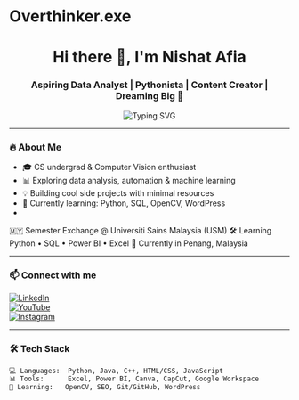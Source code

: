 # Overthinker.exe
<h1 align="center">Hi there 👋, I'm Nishat Afia </h1>
<h3 align="center">Aspiring Data Analyst | Pythonista | Content Creator | Dreaming Big 💭</h3>

<p align="center">
  <img src="https://readme-typing-svg.demolab.com?font=Fira+Code&weight=600&pause=1000&center=true&vCenter=true&multiline=true&width=435&height=80&lines=Turning+Curiosity+into+Code;Leveling+Up+One+Bug+at+a+Time" alt="Typing SVG" />
</p>

---

### 🔥 About Me
- 🎓 CS undergrad & Computer Vision enthusiast
- 📊 Exploring data analysis, automation & machine learning
- 💡 Building cool side projects with minimal resources
- 📖 Currently learning: Python, SQL, OpenCV, WordPress
- 
🇲🇾 Semester Exchange @ Universiti Sains Malaysia (USM)
🛠 Learning Python • SQL • Power BI • Excel
📍 Currently in Penang, Malaysia

---

### 📫 Connect with me
[![LinkedIn](https://img.shields.io/badge/-LinkedIn-blue?style=flat-square&logo=Linkedin&logoColor=white)](https://linkedin.com/in/YOUR_USERNAME)  
[![YouTube](https://img.shields.io/badge/YouTube-%23FF0000.svg?&style=flat-square&logo=YouTube&logoColor=white)](https://youtube.com/@YOUR_CHANNEL)  
[![Instagram](https://img.shields.io/badge/-Instagram-%23E4405F?style=flat-square&logo=Instagram&logoColor=white)](https://instagram.com/YOUR_HANDLE)  

---


### 🛠️ Tech Stack
```bash
💻 Languages:  Python, Java, C++, HTML/CSS, JavaScript  
📊 Tools:      Excel, Power BI, Canva, CapCut, Google Workspace  
🧠 Learning:   OpenCV, SEO, Git/GitHub, WordPress  

